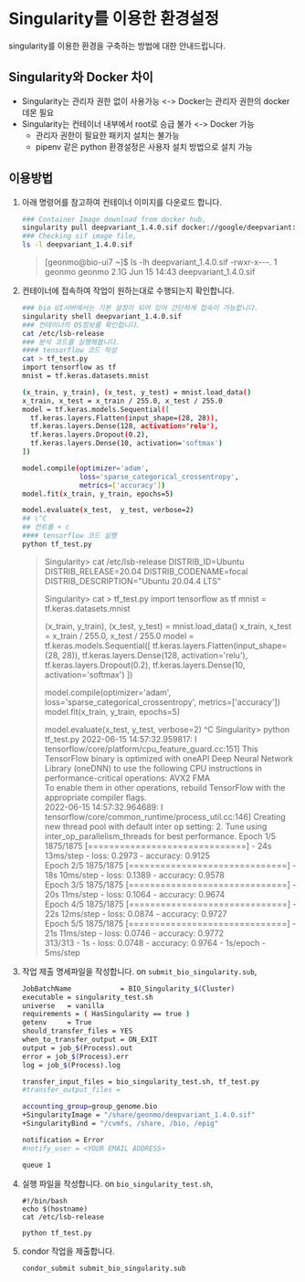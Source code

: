 # Singularity를 이용한 환경설정

singularity를 이용한 환경을 구축하는 방법에 대한 안내드립니다.

## Singularity와 Docker 차이

* Singularity는 관리자 권한 없이 사용가능 <-> Docker는 관리자 권한의 docker 데몬 필요
* Singularity는 컨테이너 내부에서 root로 승급 불가 <-> Docker 가능
  * 관리자 권한이 필요한 패키지 설치는 불가능
  * pipenv 같은 python 환경설정은 사용자 설치 방법으로 설치 가능

## 이용방법

1.  아래 명령어를 참고하여 컨테이너 이미지를 다운로드 합니다.

    ```bash
    ### Container Image download from docker hub,
    singularity pull deepvariant_1.4.0.sif docker://google/deepvariant:1.4.0
    ### Checking sif image file,
    ls -l deepvariant_1.4.0.sif
    ```

    > \[geonmo@bio-ui7 \~]$ ls -lh deepvariant\_1.4.0.sif -rwxr-x---. 1 geonmo geonmo 2.1G Jun 15 14:43 deepvariant\_1.4.0.sif
2.  컨테이너에 접속하여 작업이 원하는대로 수행되는지 확인합니다.

    ```bash
    ### bio UI서버에서는 기본 설정이 되어 있어 간단하게 접속이 가능합니다.
    singularity shell deepvariant_1.4.0.sif
    ### 컨테이너의 OS정보를 확인합니다.
    cat /etc/lsb-release
    ### 분석 코드를 실행해봅니다.
    #### tensorflow 코드 작성
    cat > tf_test.py
    import tensorflow as tf
    mnist = tf.keras.datasets.mnist

    (x_train, y_train), (x_test, y_test) = mnist.load_data()
    x_train, x_test = x_train / 255.0, x_test / 255.0
    model = tf.keras.models.Sequential([
      tf.keras.layers.Flatten(input_shape=(28, 28)),
      tf.keras.layers.Dense(128, activation='relu'),
      tf.keras.layers.Dropout(0.2),
      tf.keras.layers.Dense(10, activation='softmax')
    ])

    model.compile(optimizer='adam',
                  loss='sparse_categorical_crossentropy',
                  metrics=['accuracy'])
    model.fit(x_train, y_train, epochs=5)

    model.evaluate(x_test,  y_test, verbose=2)
    ## \^C
    ## 컨트롤 + c
    #### tensorflow 코드 실행
    python tf_test.py
    ```

    > Singularity> cat /etc/lsb-release DISTRIB\_ID=Ubuntu DISTRIB\_RELEASE=20.04 DISTRIB\_CODENAME=focal DISTRIB\_DESCRIPTION="Ubuntu 20.04.4 LTS"
    >
    > Singularity> cat > tf\_test.py import tensorflow as tf mnist = tf.keras.datasets.mnist
    >
    > (x\_train, y\_train), (x\_test, y\_test) = mnist.load\_data() x\_train, x\_test = x\_train / 255.0, x\_test / 255.0 model = tf.keras.models.Sequential(\[ tf.keras.layers.Flatten(input\_shape=(28, 28)), tf.keras.layers.Dense(128, activation='relu'), tf.keras.layers.Dropout(0.2), tf.keras.layers.Dense(10, activation='softmax') ])
    >
    > model.compile(optimizer='adam', loss='sparse\_categorical\_crossentropy', metrics=\['accuracy']) model.fit(x\_train, y\_train, epochs=5)
    >
    > model.evaluate(x\_test, y\_test, verbose=2) ^C Singularity> python tf\_test.py 2022-06-15 14:57:32.959817: I tensorflow/core/platform/cpu\_feature\_guard.cc:151] This TensorFlow binary is optimized with oneAPI Deep Neural Network Library (oneDNN) to use the following CPU instructions in performance-critical operations: AVX2 FMA\
    > To enable them in other operations, rebuild TensorFlow with the appropriate compiler flags.\
    > 2022-06-15 14:57:32.964689: I tensorflow/core/common\_runtime/process\_util.cc:146] Creating new thread pool with default inter op setting: 2. Tune using inter\_op\_parallelism\_threads for best performance. Epoch 1/5 1875/1875 \[==============================] - 24s 13ms/step - loss: 0.2973 - accuracy: 0.9125\
    > Epoch 2/5 1875/1875 \[==============================] - 18s 10ms/step - loss: 0.1389 - accuracy: 0.9578\
    > Epoch 3/5 1875/1875 \[==============================] - 20s 11ms/step - loss: 0.1064 - accuracy: 0.9674\
    > Epoch 4/5 1875/1875 \[==============================] - 22s 12ms/step - loss: 0.0874 - accuracy: 0.9727\
    > Epoch 5/5 1875/1875 \[==============================] - 21s 11ms/step - loss: 0.0746 - accuracy: 0.9772\
    > 313/313 - 1s - loss: 0.0748 - accuracy: 0.9764 - 1s/epoch - 5ms/step
3.  작업 제출 명세파일을 작성합니다. on `submit_bio_singularity.sub`,

    ```bash
    JobBatchName            = BIO_Singularity_$(Cluster)
    executable = singularity_test.sh
    universe   = vanilla
    requirements = ( HasSingularity == true )
    getenv     = True
    should_transfer_files = YES
    when_to_transfer_output = ON_EXIT
    output = job_$(Process).out
    error = job_$(Process).err
    log = job_$(Process).log

    transfer_input_files = bio_singularity_test.sh, tf_test.py
    #transfer_output_files =

    accounting_group=group_genome.bio
    +SingularityImage = "/share/geonmo/deepvariant_1.4.0.sif"
    +SingularityBind = "/cvmfs, /share, /bio, /epig"

    notification = Error
    #notify_user = <YOUR EMAIL ADDRESS>

    queue 1
    ```
4.  실행 파일을 작성합니다. on `bio_singularity_test.sh`,

    ```
    #!/bin/bash
    echo $(hostname)
    cat /etc/lsb-release

    python tf_test.py
    ```
5.  condor 작업을 제출합니다.

    ```bash
    condor_submit submit_bio_singularity.sub
    ```
